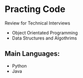 # Practing Code
Review for Technical Interviews
- Object Orientated Programming
- Data Structures and Algothrims

## Main Languages:
- Python
- Java
